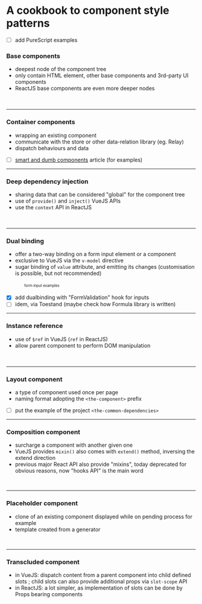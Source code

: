 # A cookbook to component style patterns

- [ ] add PureScript examples

### Base components
* deepest node of the component tree
* only contain HTML element, other base components and 3rd-party UI components
* ReactJS base components are even more deeper nodes

<a title="see VueJS documentation" href="https://vuejs.org/v2/style-guide/#Base-component-names-strongly-recommended"><img src="https://seeklogo.com/images/V/vuejs-logo-17D586B587-seeklogo.com.png" height="16"></a>
&nbsp;
<a title="see ReactJS documentation" href="https://vasanthk.gitbooks.io/react-bits/styling/05.base-component.html"><img src="https://reactjs.org/favicon.ico" height="16"></a>


***

### Container components
* wrapping an existing component
* communicate with the store or other data-relation library (eg. Relay)
* dispatch behaviours and data

- [ ] [smart and dumb components](https://medium.com/@dan_abramov/smart-and-dumb-components-7ca2f9a7c7d0) article (for examples)

***

### Deep dependency injection
* sharing data that can be considered "global" for the component tree
* use of `provide()` and  `inject()` VueJS APIs
* use the `context` API in ReactJS

<a title="see VueJS documentation" href="https://vuejs.org/v2/guide/components-edge-cases.html#Dependency-Injection"><img src="https://seeklogo.com/images/V/vuejs-logo-17D586B587-seeklogo.com.png" height="16"></a>
&nbsp;
<a title="see ReactJS documentation" href="https://reactjs.org/docs/context.html"><img src="https://reactjs.org/favicon.ico" height="16"></a>

***

### Dual binding
* offer a two-way binding on a form input element or a component
* exclusive to VueJS via the `v-model` directive
* sugar binding of `value` attribute, and emitting its changes (customisation is possible, but not recommended)

<a title="see VueJS documentation" href="https://vuejs.org/v2/api/#v-model"><img src="https://seeklogo.com/images/V/vuejs-logo-17D586B587-seeklogo.com.png" height="16"></a>
&nbsp;
<a title="see VueJS form input examples documentation" href="https://vuejs.org/v2/guide/forms.html"><img src="https://seeklogo.com/images/V/vuejs-logo-17D586B587-seeklogo.com.png" height="16"></a> <sup><sub>form input examples</sub></sup>

- [x] add dualbinding with "FormValidation" hook for inputs
- [ ] idem, via Toestand (maybe check how Formula library is written)

***

### Instance reference
* use of `$ref` in VueJS (`ref` in ReactJS)
* allow parent component to perform DOM manipulation

<a title="see VueJS documentation" href="https://vuejs.org/v2/guide/components-edge-cases.html#Accessing-Child-Component-Instances-amp-Child-Elements"><img src="https://seeklogo.com/images/V/vuejs-logo-17D586B587-seeklogo.com.png" height="16"></a>
&nbsp;
<a title="see ReactJS documentation" href="https://reactjs.org/docs/refs-and-the-dom.html"><img src="https://reactjs.org/favicon.ico" height="16"></a>

***

### Layout component
* a type of component used once per page
* naming format adopting the `<the-component>` prefix

- [ ] put the example of the project `<the-common-dependencies>`

***

### Composition component
* surcharge a component with another given one
* VueJS provides `mixin()` also comes with `extend()` method, inversing the extend direction
* previous major React API also provide "mixins", today deprecated for obvious reasons, now "hooks API" is the main word

<a title="see VueJS documentation" href="https://vuejs.org/v2/guide/mixins.html"><img src="https://seeklogo.com/images/V/vuejs-logo-17D586B587-seeklogo.com.png" height="16"></a>

***

### Placeholder component
* clone of an existing component displayed while on pending process for example
* template created from a generator

<a title="see CodeSandbox example" href="https://create-vue-content-loader.netlify.com/"><img src="https://seeklogo.com/images/C/code-sandbox-logo-0746E97CA1-seeklogo.com.png" height="16"></a>


***

### Transcluded component
* in VueJS: dispatch content from a parent component into child defined slots ; child slots can also provide additional props via `slot-scope` API
* in ReactJS: a lot simpler, as implementation of slots can be done by Props bearing components

<a title="see VueJS documentation" href="https://vuejs.org/v2/guide/components-slots.html"><img src="https://seeklogo.com/images/V/vuejs-logo-17D586B587-seeklogo.com.png" height="16"></a>
&nbsp;
